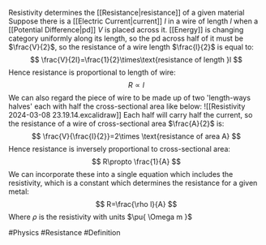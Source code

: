 Resistivity determines the [[Resistance|resistance]] of a given material
Suppose there is a [[Electric Current|current]] $I$ in a wire of length $l$ when a [[Potential Difference|pd]] $V$ is placed across it. [[Energy]] is changing category uniformly along its length, so the pd across half of it must be $\frac{V}{2}$, so the resistance of a wire length $\frac{l}{2}$ is equal to:
$$
\frac{V}{2I}=\frac{1}{2}\times\text{resistance of length }l
$$
Hence resistance is proportional to length of wire:
$$
R\propto l
$$
We can also regard the piece of wire to be made up of two 'length-ways halves' each with half the cross-sectional area like below:
![[Resistivity 2024-03-08 23.19.14.excalidraw]]
Each half will carry half the current, so the resistance of a wire of cross-sectional area $\frac{A}{2}$ is:
$$
\frac{V}{\frac{I}{2}}=2\times \text{resistance of area A}
$$
Hence resistance is inversely proportional to cross-sectional area:
$$
R\propto \frac{1}{A}
$$
We can incorporate these into a single equation which includes the resistivity, which is a constant which determines the resistance for a given metal:
$$
R=\frac{\rho l}{A}
$$
Where $\rho$ is the resistivity with units $\pu{ \Omega m }$ 


#Physics #Resistance #Definition